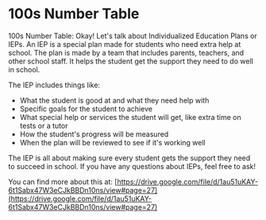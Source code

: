 # 100s Number Table
100s Number Table: Okay! Let's talk about Individualized Education Plans or IEPs. An IEP is a special plan made for students who need extra help at school. The plan is made by a team that includes parents, teachers, and other school staff. It helps the student get the support they need to do well in school.

The IEP includes things like:
- What the student is good at and what they need help with
- Specific goals for the student to achieve
- What special help or services the student will get, like extra time on tests or a tutor
- How the student's progress will be measured
- When the plan will be reviewed to see if it's working well

The IEP is all about making sure every student gets the support they need to succeed in school. If you have any questions about IEPs, feel free to ask!

You can find more about this at: [https://drive.google.com/file/d/1au51uKAY-6t1Sabx47W3eCJkBBDn10ns/view#page=27](https://drive.google.com/file/d/1au51uKAY-6t1Sabx47W3eCJkBBDn10ns/view#page=27)
